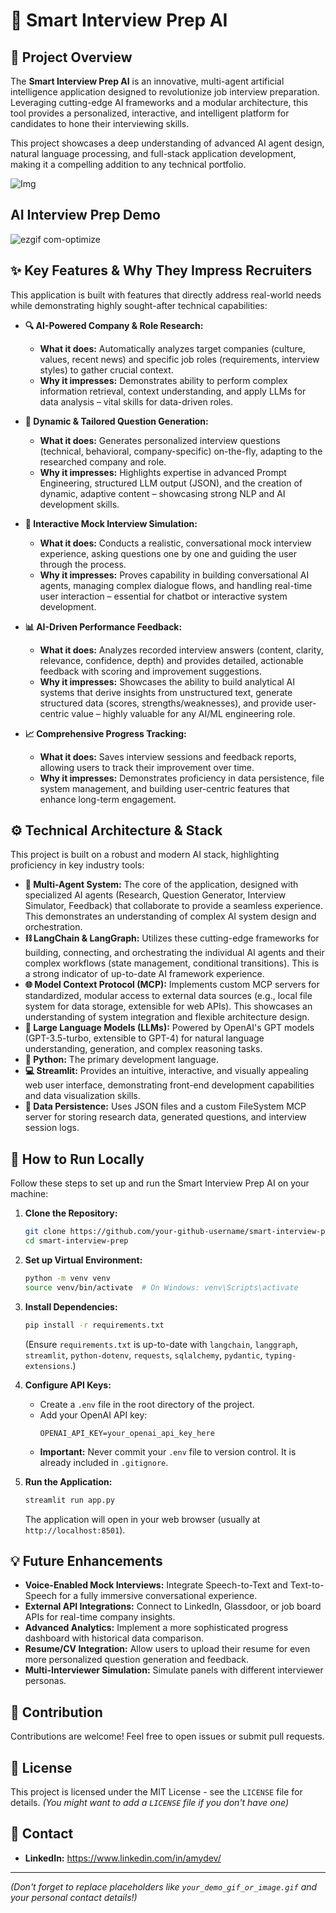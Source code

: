 # 🎯 Smart Interview Prep AI


## 🚀 Project Overview

The **Smart Interview Prep AI** is an innovative, multi-agent artificial intelligence application designed to revolutionize job interview preparation. Leveraging cutting-edge AI frameworks and a modular architecture, this tool provides a personalized, interactive, and intelligent platform for candidates to hone their interviewing skills.

This project showcases a deep understanding of advanced AI agent design, natural language processing, and full-stack application development, making it a compelling addition to any technical portfolio.

![Img](https://github.com/user-attachments/assets/2ce6adfa-83b6-4a2c-be1d-f212911a7429)

## AI Interview Prep Demo
![ezgif com-optimize](https://github.com/user-attachments/assets/24c8ddc2-ad82-4f0d-b206-d40291211bf9)


## ✨ Key Features & Why They Impress Recruiters

This application is built with features that directly address real-world needs while demonstrating highly sought-after technical capabilities:

*   **🔍 AI-Powered Company & Role Research:**
    *   **What it does:** Automatically analyzes target companies (culture, values, recent news) and specific job roles (requirements, interview styles) to gather crucial context.
    *   **Why it impresses:** Demonstrates ability to perform complex information retrieval, context understanding, and apply LLMs for data analysis – vital skills for data-driven roles.

*   **📝 Dynamic & Tailored Question Generation:**
    *   **What it does:** Generates personalized interview questions (technical, behavioral, company-specific) on-the-fly, adapting to the researched company and role.
    *   **Why it impresses:** Highlights expertise in advanced Prompt Engineering, structured LLM output (JSON), and the creation of dynamic, adaptive content – showcasing strong NLP and AI development skills.

*   **🎤 Interactive Mock Interview Simulation:**
    *   **What it does:** Conducts a realistic, conversational mock interview experience, asking questions one by one and guiding the user through the process.
    *   **Why it impresses:** Proves capability in building conversational AI agents, managing complex dialogue flows, and handling real-time user interaction – essential for chatbot or interactive system development.

*   **📊 AI-Driven Performance Feedback:**
    *   **What it does:** Analyzes recorded interview answers (content, clarity, relevance, confidence, depth) and provides detailed, actionable feedback with scoring and improvement suggestions.
    *   **Why it impresses:** Showcases the ability to build analytical AI systems that derive insights from unstructured text, generate structured data (scores, strengths/weaknesses), and provide user-centric value – highly valuable for any AI/ML engineering role.

*   **📈 Comprehensive Progress Tracking:**
    *   **What it does:** Saves interview sessions and feedback reports, allowing users to track their improvement over time.
    *   **Why it impresses:** Demonstrates proficiency in data persistence, file system management, and building user-centric features that enhance long-term engagement.

## ⚙️ Technical Architecture & Stack

This project is built on a robust and modern AI stack, highlighting proficiency in key industry tools:

*   **🤖 Multi-Agent System:** The core of the application, designed with specialized AI agents (Research, Question Generator, Interview Simulator, Feedback) that collaborate to provide a seamless experience. This demonstrates an understanding of complex AI system design and orchestration.
*   **⛓️ LangChain & LangGraph:** Utilizes these cutting-edge frameworks for building, connecting, and orchestrating the individual AI agents and their complex workflows (state management, conditional transitions). This is a strong indicator of up-to-date AI framework experience.
*   **🌐 Model Context Protocol (MCP):** Implements custom MCP servers for standardized, modular access to external data sources (e.g., local file system for data storage, extensible for web APIs). This showcases an understanding of system integration and flexible architecture design.
*   **🧠 Large Language Models (LLMs):** Powered by OpenAI's GPT models (GPT-3.5-turbo, extensible to GPT-4) for natural language understanding, generation, and complex reasoning tasks.
*   **🐍 Python:** The primary development language.
*   **💻 Streamlit:** Provides an intuitive, interactive, and visually appealing web user interface, demonstrating front-end development capabilities and data visualization skills.
*   **💾 Data Persistence:** Uses JSON files and a custom FileSystem MCP server for storing research data, generated questions, and interview session logs.

## 🚀 How to Run Locally

Follow these steps to set up and run the Smart Interview Prep AI on your machine:

1.  **Clone the Repository:**
    ```bash
    git clone https://github.com/your-github-username/smart-interview-prep.git
    cd smart-interview-prep
    ```

2.  **Set up Virtual Environment:**
    ```bash
    python -m venv venv
    source venv/bin/activate  # On Windows: venv\Scripts\activate
    ```

3.  **Install Dependencies:**
    ```bash
    pip install -r requirements.txt
    ```
    (Ensure `requirements.txt` is up-to-date with `langchain`, `langgraph`, `streamlit`, `python-dotenv`, `requests`, `sqlalchemy`, `pydantic`, `typing-extensions`.)

4.  **Configure API Keys:**
    *   Create a `.env` file in the root directory of the project.
    *   Add your OpenAI API key:
        ```
        OPENAI_API_KEY=your_openai_api_key_here
        ```
    *   **Important:** Never commit your `.env` file to version control. It is already included in `.gitignore`.

5.  **Run the Application:**
    ```bash
    streamlit run app.py
    ```
    The application will open in your web browser (usually at `http://localhost:8501`).

## 💡 Future Enhancements

*   **Voice-Enabled Mock Interviews:** Integrate Speech-to-Text and Text-to-Speech for a fully immersive conversational experience.
*   **External API Integrations:** Connect to LinkedIn, Glassdoor, or job board APIs for real-time company insights.
*   **Advanced Analytics:** Implement a more sophisticated progress dashboard with historical data comparison.
*   **Resume/CV Integration:** Allow users to upload their resume for even more personalized question generation and feedback.
*   **Multi-Interviewer Simulation:** Simulate panels with different interviewer personas.

## 🤝 Contribution

Contributions are welcome! Feel free to open issues or submit pull requests.

## 📄 License

This project is licensed under the MIT License - see the `LICENSE` file for details. *(You might want to add a `LICENSE` file if you don't have one)*

## 📧 Contact
*   **LinkedIn:** https://www.linkedin.com/in/amydev/

---
*(Don't forget to replace placeholders like `your_demo_gif_or_image.gif` and your personal contact details!)*
```
